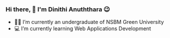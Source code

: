 ### Hi there, 👋  I'm Dinithi Anuththara 😉


- 👩‍🎓 I’m currently an undergraduate of NSBM Green University
- 💻 I’m currently learning Web Applications Development
